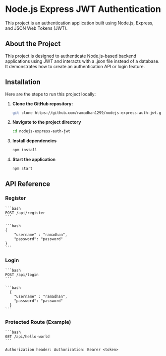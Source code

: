 # Node.js Express JWT Authentication

This project is an authentication application built using Node.js, Express, and JSON Web Tokens (JWT).

## About the Project

This project is designed to authenticate Node.js-based backend applications using JWT and interacts with a .json file instead of a database. It demonstrates how to create an authentication API or login feature.

## Installation

Here are the steps to run this project locally:

1. **Clone the GitHub repository:**
    ```bash
   git clone https://github.com/ramadhan1299/nodejs-express-auth-jwt.git

3. **Navigate to the project directory**
    ```bash
    cd nodejs-express-auth-jwt

5. **Install dependencies**
    ```bash
    npm install

7. **Start the application**
    ```bash
    npm start

## API Reference

### Register
    ```bash
    POST /api/register
    ```

    ```bash
    {
        "username" : "ramadhan",
        "password": "password"
    }
    ```

### Login
    ```bash
    POST /api/login
    ```

    ```bash
      {
        "username" : "ramadhan",
        "password": "password"
      }
    ```

### Protected Route (Example)
    ```bash
    GET /api/hello-world
    ```
    
    Authorization header: Authorization: Bearer <token>
